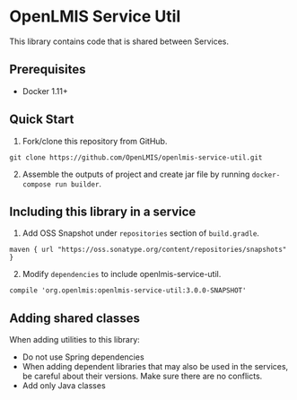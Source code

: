 # OpenLMIS Service Util
This library contains code that is shared between Services.

## Prerequisites
* Docker 1.11+

## Quick Start
1. Fork/clone this repository from GitHub.

 ```shell
 git clone https://github.com/OpenLMIS/openlmis-service-util.git
 ```
2. Assemble the outputs of project and create jar file by running `docker-compose run builder`.


## <a name="service-dependency"></a> Including this library in a service
1. Add OSS Snapshot under `repositories` section of `build.gradle`.
 ```
maven { url "https://oss.sonatype.org/content/repositories/snapshots" }
 ```
 2. Modify `dependencies` to include openlmis-service-util.
 ```
 compile 'org.openlmis:openlmis-service-util:3.0.0-SNAPSHOT'
 ```

## <a name="adding-classes"></a> Adding shared classes

When adding utilities to this library:
 * Do not use Spring dependencies
 * When adding dependent libraries that may also be used in the services, be careful about their versions. Make sure there are no conflicts.
 * Add only Java classes
